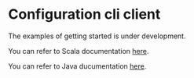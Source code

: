 Configuration cli client
=========================

The examples of getting started is under development.

You can refer to Scala documentation [here](https://tmtsoftware.github.io/csw-prod/api/scala/index.html).

You can refer to Java ducumentation [here](https://tmtsoftware.github.io/csw-prod/api/java/?/index.html).